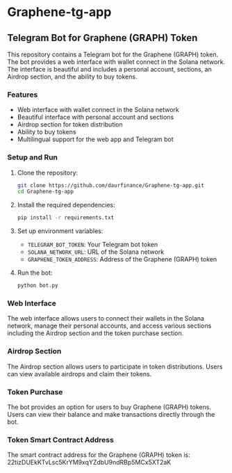 # Graphene-tg-app

## Telegram Bot for Graphene (GRAPH) Token

This repository contains a Telegram bot for the Graphene (GRAPH) token. The bot provides a web interface with wallet connect in the Solana network. The interface is beautiful and includes a personal account, sections, an Airdrop section, and the ability to buy tokens.

### Features

- Web interface with wallet connect in the Solana network
- Beautiful interface with personal account and sections
- Airdrop section for token distribution
- Ability to buy tokens
- Multilingual support for the web app and Telegram bot

### Setup and Run

1. Clone the repository:
   ```bash
   git clone https://github.com/daurfinance/Graphene-tg-app.git
   cd Graphene-tg-app
   ```

2. Install the required dependencies:
   ```bash
   pip install -r requirements.txt
   ```

3. Set up environment variables:
   - `TELEGRAM_BOT_TOKEN`: Your Telegram bot token
   - `SOLANA_NETWORK_URL`: URL of the Solana network
   - `GRAPHENE_TOKEN_ADDRESS`: Address of the Graphene (GRAPH) token

4. Run the bot:
   ```bash
   python bot.py
   ```

### Web Interface

The web interface allows users to connect their wallets in the Solana network, manage their personal accounts, and access various sections including the Airdrop section and the token purchase section.

### Airdrop Section

The Airdrop section allows users to participate in token distributions. Users can view available airdrops and claim their tokens.

### Token Purchase

The bot provides an option for users to buy Graphene (GRAPH) tokens. Users can view their balance and make transactions directly through the bot.

### Token Smart Contract Address

The smart contract address for the Graphene (GRAPH) token is: 22tizDUEkKTvLsc5KrYM9xqYZdbU9ndRBp5MCx5XT2aK
